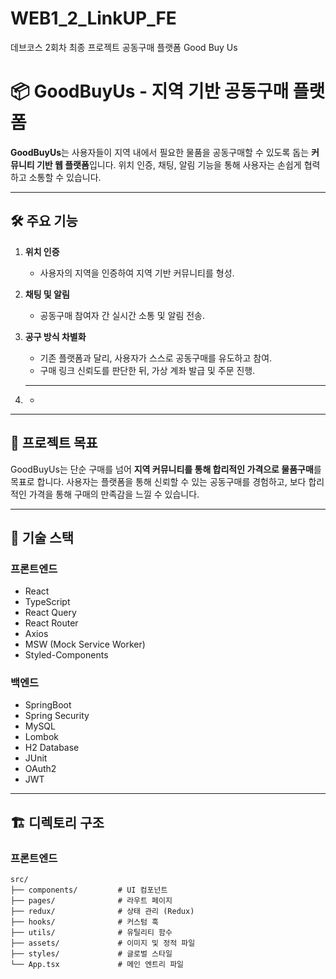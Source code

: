 # WEB1_2_LinkUP_FE
데브코스 2회차 최종 프로젝트 공동구매 플랫폼 Good Buy Us



# 📦 GoodBuyUs - 지역 기반 공동구매 플랫폼

**GoodBuyUs**는 사용자들이 지역 내에서 필요한 물품을 공동구매할 수 있도록 돕는 **커뮤니티 기반 웹 플랫폼**입니다. 위치 인증, 채팅, 알림 기능을 통해 사용자는 손쉽게 협력하고 소통할 수 있습니다.

---

## 🛠️ 주요 기능

1. **위치 인증**  
   - 사용자의 지역을 인증하여 지역 기반 커뮤니티를 형성.  

2. **채팅 및 알림**  
   - 공동구매 참여자 간 실시간 소통 및 알림 전송.  

3. **공구 방식 차별화**  
   - 기존 플랫폼과 달리, 사용자가 스스로 공동구매를 유도하고 참여.  
   - 구매 링크 신뢰도를 판단한 뒤, 가상 계좌 발급 및 주문 진행.  

4. ** **  
   -  

---

## 🎯 프로젝트 목표

GoodBuyUs는 단순 구매를 넘어 **지역 커뮤니티를 통해 합리적인 가격으로 물품구매**를 목표로 합니다. 사용자는 플랫폼을 통해 신뢰할 수 있는 공동구매를 경험하고, 보다 합리적인 가격을 통해 구매의 만족감을 느낄 수 있습니다.

---

## 📂 기술 스택

### **프론트엔드**
- React  
- TypeScript  
- React Query  
- React Router  
- Axios  
- MSW (Mock Service Worker)  
- Styled-Components  

### **백엔드**
- SpringBoot  
- Spring Security  
- MySQL  
- Lombok  
- H2 Database  
- JUnit  
- OAuth2  
- JWT  

---

## 🏗️ 디렉토리 구조

### **프론트엔드**
```plaintext
src/
├── components/         # UI 컴포넌트
├── pages/              # 라우트 페이지
├── redux/              # 상태 관리 (Redux)
├── hooks/              # 커스텀 훅
├── utils/              # 유틸리티 함수
├── assets/             # 이미지 및 정적 파일
├── styles/             # 글로벌 스타일
└── App.tsx             # 메인 엔트리 파일
